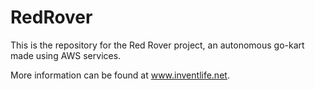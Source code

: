 # RedRover
This is the repository for the Red Rover project, an autonomous go-kart made using AWS services.

More information can be found at www.inventlife.net.
